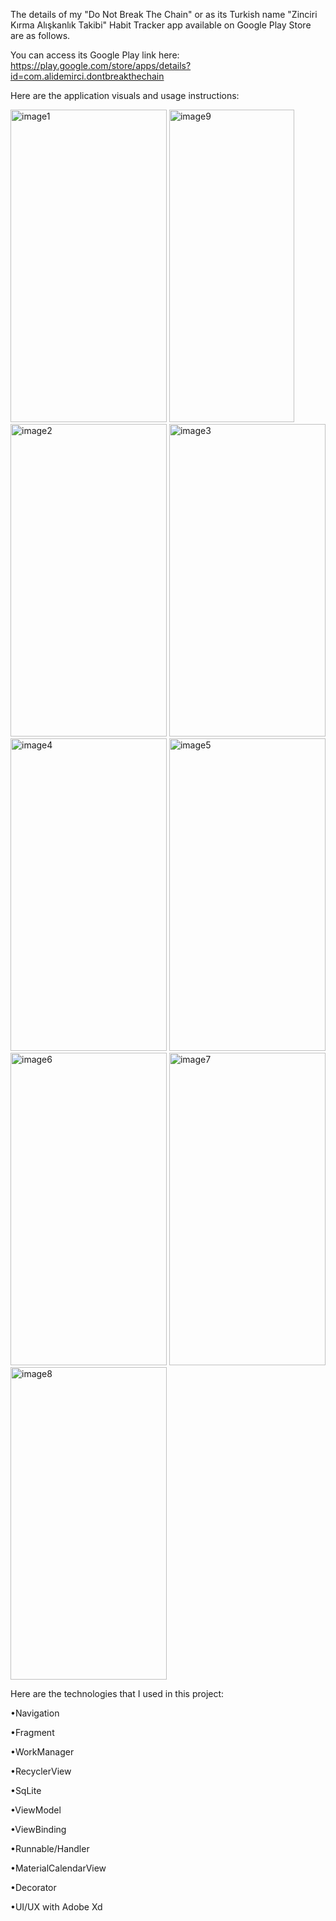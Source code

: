 The details of my "Do Not Break The Chain" or as its Turkish name "Zinciri Kırma Alışkanlık Takibi" Habit Tracker app available on Google Play Store are as follows. 

You can access its Google Play link here: https://play.google.com/store/apps/details?id=com.alidemirci.dontbreakthechain


Here are the application visuals and usage instructions:

<img src="https://github.com/AliDmrcIo/ZinciriKirma/assets/110434358/6debe697-6873-4b51-811c-6bfe3a98a528" alt="image1" width="250" height="500">
<img src="https://github.com/AliDmrcIo/ZinciriKirma/assets/110434358/e77765d8-1500-405d-a9f7-b2a55f61eb93" alt="image9" width="200" height="500">
<img src="https://github.com/AliDmrcIo/ZinciriKirma/assets/110434358/cc9a4ac9-c48e-46c0-a64b-fe5cfa17a9f4" alt="image2" width="250" height="500">
<img src="https://github.com/AliDmrcIo/ZinciriKirma/assets/110434358/c512a3de-5cdf-4141-b367-fa1055c6ba93" alt="image3" width="250" height="500">
<img src="https://github.com/AliDmrcIo/ZinciriKirma/assets/110434358/a292f31f-54b5-4e16-84cb-3ac8a2c4dd9b" alt="image4" width="250" height="500">
<img src="https://github.com/AliDmrcIo/ZinciriKirma/assets/110434358/bb050d3c-47a7-4556-84b3-a3bc5c8c3b6e" alt="image5" width="250" height="500">
<img src="https://github.com/AliDmrcIo/ZinciriKirma/assets/110434358/8f10b208-be4d-4bdb-bebd-bf7499c26d9b" alt="image6" width="250" height="500">
<img src="https://github.com/AliDmrcIo/ZinciriKirma/assets/110434358/da43d933-a0e5-4772-a4df-88c249e9bd69" alt="image7" width="250" height="500">
<img src="https://github.com/AliDmrcIo/ZinciriKirma/assets/110434358/0d820950-1984-4e7a-89fc-765fe3b8549f" alt="image8" width="250" height="500">

Here are the technologies that I used in this project:

•Navigation

•Fragment

•WorkManager

•RecyclerView

•SqLite

•ViewModel

•ViewBinding

•Runnable/Handler

•MaterialCalendarView

•Decorator

•UI/UX with Adobe Xd 
